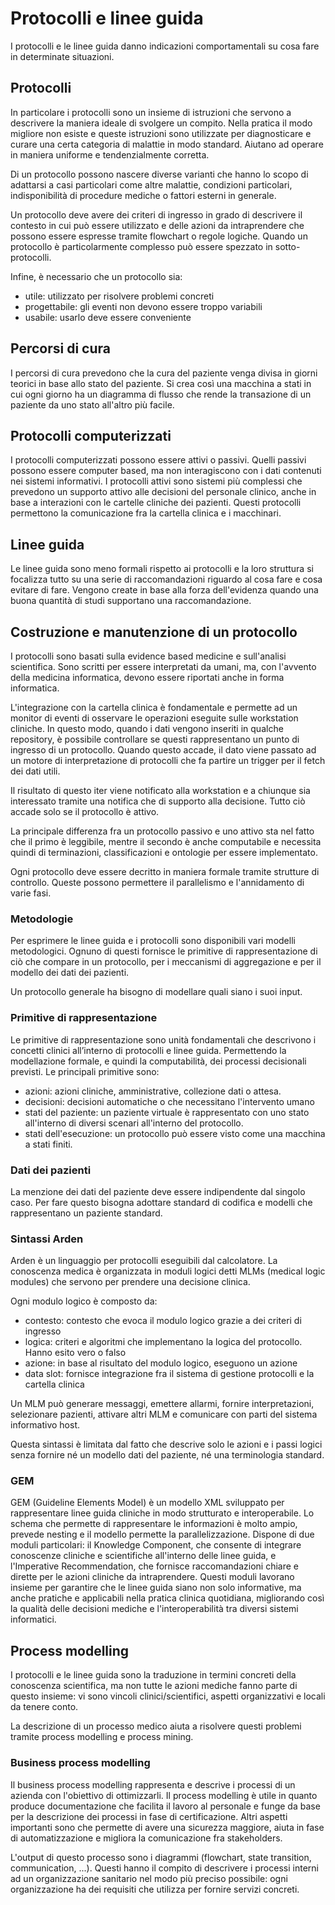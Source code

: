 # Protocolli e linee guida

I protocolli e le linee guida danno indicazioni comportamentali su cosa fare in determinate situazioni.

## Protocolli

In particolare i protocolli sono un insieme di istruzioni che servono a descrivere la maniera ideale di svolgere un compito. Nella pratica il modo migliore non esiste e queste istruzioni sono utilizzate per diagnosticare e curare una certa categoria di malattie in modo standard. Aiutano ad operare in maniera uniforme e tendenzialmente corretta.

Di un protocollo possono nascere diverse varianti che hanno lo scopo di adattarsi a casi particolari come altre malattie, condizioni particolari, indisponibilità di procedure mediche o fattori esterni in generale.

Un protocollo deve avere dei criteri di ingresso in grado di descrivere il contesto in cui può essere utilizzato e delle azioni da intraprendere che possono essere espresse tramite flowchart o regole logiche. Quando un protocollo è particolarmente complesso può essere spezzato in sotto-protocolli.

Infine, è necessario che un protocollo sia:

- utile: utilizzato per risolvere problemi concreti
- progettabile: gli eventi non devono essere troppo variabili
- usabile: usarlo deve essere conveniente

## Percorsi di cura

I percorsi di cura prevedono che la cura del paziente venga divisa in giorni teorici in base allo stato del paziente. Si crea così una macchina a stati in cui ogni giorno ha un diagramma di flusso che rende la transazione di un paziente da uno stato all'altro più facile.

## Protocolli computerizzati

I protocolli computerizzati possono essere attivi o passivi. Quelli passivi possono essere computer based, ma non interagiscono con i dati contenuti nei sistemi informativi. I protocolli attivi sono sistemi più complessi che prevedono un supporto attivo alle decisioni del personale clinico, anche in base a interazioni con le cartelle cliniche dei pazienti. Questi protocolli permettono la comunicazione fra la cartella clinica e i macchinari.

## Linee guida

Le linee guida sono meno formali rispetto ai protocolli e la loro struttura si focalizza tutto su una serie di raccomandazioni riguardo al cosa fare e cosa evitare di fare. Vengono create in base alla forza dell'evidenza quando una buona quantità di studi supportano una raccomandazione.

## Costruzione e manutenzione di un protocollo

I protocolli sono basati sulla evidence based medicine e sull'analisi scientifica. Sono scritti per essere interpretati da umani, ma, con l'avvento della medicina informatica, devono essere riportati anche in forma informatica.

L'integrazione con la cartella clinica è fondamentale e permette ad un monitor di eventi di osservare le operazioni eseguite sulle workstation cliniche. In questo modo, quando i dati vengono inseriti in qualche repository, è possibile controllare se questi rappresentano un punto di ingresso di un protocollo. Quando questo accade, il dato viene passato ad un motore di interpretazione di protocolli che fa partire un trigger per il fetch dei dati utili.

Il risultato di questo iter viene notificato alla workstation e a chiunque sia interessato tramite una notifica che di supporto alla decisione. Tutto ciò accade solo se il protocollo è attivo.

La principale differenza fra un protocollo passivo e uno attivo sta nel fatto che il primo è leggibile, mentre il secondo è anche computabile e necessita quindi di terminazioni, classificazioni e ontologie per essere implementato.

Ogni protocollo deve essere decritto in maniera formale tramite strutture di controllo. Queste possono permettere il parallelismo e l'annidamento di varie fasi.

### Metodologie

Per esprimere le linee guida e i protocolli sono disponibili vari modelli metodologici. Ognuno di questi fornisce le primitive di rappresentazione di ciò che compare in un protocollo, per i meccanismi di aggregazione e per il modello dei dati dei pazienti.

Un protocollo generale ha bisogno di modellare quali siano i suoi input.

### Primitive di rappresentazione

Le primitive di rappresentazione sono unità fondamentali che descrivono i concetti clinici all’interno di protocolli e linee guida. Permettendo la modellazione formale, e quindi la computabilità, dei processi decisionali previsti. Le principali primitive sono:

- azioni: azioni cliniche, amministrative, collezione dati o attesa.
- decisioni: decisioni automatiche o che necessitano l'intervento umano
- stati del paziente: un paziente virtuale è rappresentato con uno stato all'interno di diversi scenari all'interno del protocollo.
- stati dell'esecuzione: un protocollo può essere visto come una macchina a stati finiti.

### Dati dei pazienti

La menzione dei dati del paziente deve essere indipendente dal singolo caso. Per fare questo bisogna adottare standard di codifica e modelli che rappresentano un paziente standard.

### Sintassi Arden

Arden è un linguaggio per protocolli eseguibili dal calcolatore. La conoscenza medica è organizzata in moduli logici detti MLMs (medical logic modules) che servono per prendere una decisione clinica. 

Ogni modulo logico è composto da:

- contesto: contesto che evoca il modulo logico grazie a dei criteri di ingresso
- logica: criteri e algoritmi che implementano la logica del protocollo. Hanno esito vero o falso
- azione: in base al risultato del modulo logico, eseguono un azione
- data slot: fornisce integrazione fra il sistema di gestione protocolli e la cartella clinica

Un MLM può generare messaggi, emettere allarmi, fornire interpretazioni, selezionare pazienti, attivare altri MLM e comunicare con parti del sistema informativo host. 

Questa sintassi è limitata dal fatto che descrive solo le azioni e i passi logici senza fornire né un modello dati del paziente, né una terminologia standard.

### GEM

GEM (Guideline Elements Model) è un modello XML sviluppato per rappresentare linee guida cliniche in modo strutturato e interoperabile. Lo schema che permette di rappresentare le informazioni è molto ampio, prevede nesting e il modello permette la parallelizzazione. Dispone di due moduli particolari: il Knowledge Component, che consente di integrare conoscenze cliniche e scientifiche all'interno delle linee guida, e l'Imperative Recommendation, che fornisce raccomandazioni chiare e dirette per le azioni cliniche da intraprendere. Questi moduli lavorano insieme per garantire che le linee guida siano non solo informative, ma anche pratiche e applicabili nella pratica clinica quotidiana, migliorando così la qualità delle decisioni mediche e l'interoperabilità tra diversi sistemi informatici.

## Process modelling

I protocolli e le linee guida sono la traduzione in termini concreti della conoscenza scientifica, ma non tutte le azioni mediche fanno parte di questo insieme: vi sono vincoli clinici/scientifici, aspetti organizzativi e locali da tenere conto.

La descrizione di un processo medico aiuta a risolvere questi problemi tramite process modelling e process mining.

### Business process modelling 

Il business process modelling rappresenta e descrive i processi di un azienda con l'obiettivo di ottimizzarli. Il process modelling è utile in quanto produce documentazione che facilita il lavoro al personale e funge da base per la descrizione dei processi in fase di certificazione. Altri aspetti importanti sono che permette di avere una sicurezza maggiore, aiuta in fase di automatizzazione e migliora la comunicazione fra stakeholders.

L'output di questo processo sono i diagrammi (flowchart, state transition, communication, ...). Questi hanno il compito di descrivere i processi interni ad un organizzazione sanitario nel modo più preciso possibile: ogni organizzazione ha dei requisiti che utilizza per fornire servizi concreti.
